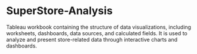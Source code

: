 # SuperStore-Analysis
Tableau workbook containing the structure of data visualizations, including worksheets, dashboards, data sources, and calculated fields. It is used to analyze and present store-related data through interactive charts and dashboards.


